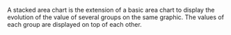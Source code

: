A stacked area chart is the extension of a basic area chart to display the evolution of the value of several groups on the same graphic. The values of each group are displayed on top of each other.